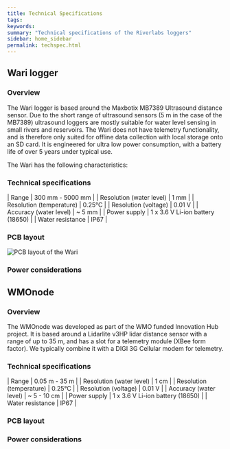 ```yaml
---
title: Technical Specifications
tags:
keywords: 
summary: "Technical specifications of the Riverlabs loggers"
sidebar: home_sidebar
permalink: techspec.html
---
```


## Wari logger

### Overview

The Wari logger is based around the Maxbotix MB7389 Ultrasound distance sensor. Due to the short range of ultrasound sensors (5&nbsp;m in the case of the MB7389) ultrasound loggers are mostly suitable for water level sensing in small rivers and reservoirs. The Wari does not have telemetry functionality, and is therefore only suited for offline data collection with local storage onto an SD card. It is engineered for ultra low power consumption, with a battery life of over 5 years under typical use.


The Wari has the following characteristics:

### Technical specifications

| Range                      | 300 mm - 5000 mm |
| Resolution (water level)   | 1 mm             |
| Resolution (temperature)   | 0.25°C           |
| Resolution (voltage)       | 0.01 V           |
| Accuracy (water level)     | ~ 5 mm           |
| Power supply               | 1 x 3.6 V Li-ion battery (18650) |
| Water resistance           | IP67             |

### PCB layout

![PCB layout of the Wari](images/wari_layout.jpg "Wari PCB layout")

### Power considerations




## WMOnode

### Overview

The WMOnode was developed as part of the WMO funded Innovation Hub project. It is based around a Lidarlite v3HP lidar distance sensor with a range of up to 35 m, and has a slot for a telemetry module (XBee form factor). We typically combine it with a DIGI 3G Cellular modem for telemetry.

### Technical specifications

| Range                      | 0.05 m - 35 m     |
| Resolution (water level)   | 1 cm             |
| Resolution (temperature)   | 0.25°C           |
| Resolution (voltage)       | 0.01 V           |
| Accuracy (water level)     | ~ 5 - 10 cm      |
| Power supply               | 1 x 3.6 V Li-ion battery (18650) |
| Water resistance           | IP67             |

### PCB layout




### Power considerations


